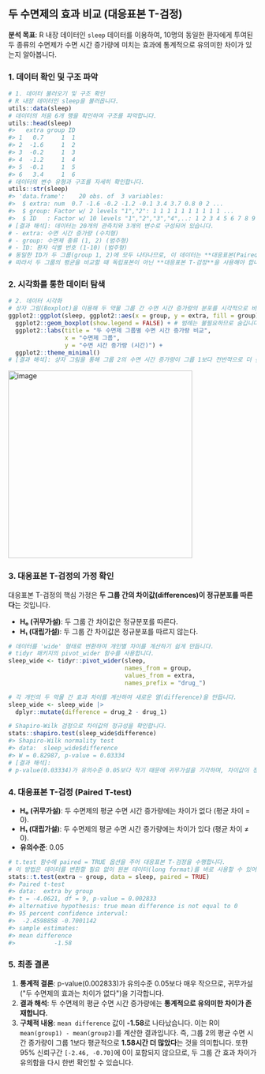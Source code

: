 ## 두 수면제의 효과 비교 (대응표본 T-검정)

**분석 목표**: R 내장 데이터인 `sleep` 데이터를 이용하여, 10명의 동일한 환자에게 투여된 두 종류의 수면제가 수면 시간 증가량에 미치는 효과에 통계적으로 유의미한 차이가 있는지 알아봅니다.

### 1. 데이터 확인 및 구조 파악

```R
# 1. 데이터 불러오기 및 구조 확인
# R 내장 데이터인 sleep을 불러옵니다.
utils::data(sleep)
# 데이터의 처음 6개 행을 확인하여 구조를 파악합니다.
utils::head(sleep)
#>   extra group ID
#> 1   0.7     1  1
#> 2  -1.6     1  2
#> 3  -0.2     1  3
#> 4  -1.2     1  4
#> 5  -0.1     1  5
#> 6   3.4     1  6
# 데이터의 변수 유형과 구조를 자세히 확인합니다.
utils::str(sleep)
#> 'data.frame':	20 obs. of  3 variables:
#>  $ extra: num  0.7 -1.6 -0.2 -1.2 -0.1 3.4 3.7 0.8 0 2 ...
#>  $ group: Factor w/ 2 levels "1","2": 1 1 1 1 1 1 1 1 1 1 ...
#>  $ ID   : Factor w/ 10 levels "1","2","3","4",..: 1 2 3 4 5 6 7 8 9 10 ...
# [결과 해석]: 데이터는 20개의 관측치와 3개의 변수로 구성되어 있습니다.
# - extra: 수면 시간 증가량 (수치형)
# - group: 수면제 종류 (1, 2) (범주형)
# - ID: 환자 식별 번호 (1-10) (범주형)
# 동일한 ID가 두 그룹(group 1, 2)에 모두 나타나므로, 이 데이터는 **대응표본(Paired Sample)** 데이터입니다.
# 따라서 두 그룹의 평균을 비교할 때 독립표본이 아닌 **대응표본 T-검정**을 사용해야 합니다.
```

### 2. 시각화를 통한 데이터 탐색

```R
# 2. 데이터 시각화
# 상자 그림(Boxplot)을 이용해 두 약물 그룹 간 수면 시간 증가량의 분포를 시각적으로 비교합니다.
ggplot2::ggplot(sleep, ggplot2::aes(x = group, y = extra, fill = group)) +
  ggplot2::geom_boxplot(show.legend = FALSE) + # 범례는 불필요하므로 숨깁니다.
  ggplot2::labs(title = "두 수면제 그룹별 수면 시간 증가량 비교",
                x = "수면제 그룹",
                y = "수면 시간 증가량 (시간)") +
  ggplot2::theme_minimal()
# [결과 해석]: 상자 그림을 통해 그룹 2의 수면 시간 증가량이 그룹 1보다 전반적으로 더 높은 경향을 보입니다.
```

<img width="373" height="380" alt="image" src="https://github.com/user-attachments/assets/5c03ee7f-203b-4dff-9313-47c49cbe782d" />



### 3. 대응표본 T-검정의 가정 확인

대응표본 T-검정의 핵심 가정은 **두 그룹 간의 차이값(differences)이 정규분포를 따른다**는 것입니다.

-   **H₀ (귀무가설)**: 두 그룹 간 차이값은 정규분포를 따른다.
-   **H₁ (대립가설)**: 두 그룹 간 차이값은 정규분포를 따르지 않는다.

```R
# 데이터를 'wide' 형태로 변환하여 개인별 차이를 계산하기 쉽게 만듭니다.
# tidyr 패키지의 pivot_wider 함수를 사용합니다.
sleep_wide <- tidyr::pivot_wider(sleep, 
                                 names_from = group, 
                                 values_from = extra, 
                                 names_prefix = "drug_")

# 각 개인의 두 약물 간 효과 차이를 계산하여 새로운 열(difference)을 만듭니다.
sleep_wide <- sleep_wide |>
  dplyr::mutate(difference = drug_2 - drug_1)

# Shapiro-Wilk 검정으로 차이값의 정규성을 확인합니다.
stats::shapiro.test(sleep_wide$difference)
#> Shapiro-Wilk normality test
#> data:  sleep_wide$difference
#> W = 0.82987, p-value = 0.03334
# [결과 해석]: 
# p-value(0.03334)가 유의수준 0.05보다 작기 때문에 귀무가설을 기각하며, 차이값이 정규분포를 따른다고 보기 어렵습니다.  
```

### 4. 대응표본 T-검정 (Paired T-test)

-   **H₀ (귀무가설)**: 두 수면제의 평균 수면 시간 증가량에는 차이가 없다 (평균 차이 = 0).
-   **H₁ (대립가설)**: 두 수면제의 평균 수면 시간 증가량에는 차이가 있다 (평균 차이 ≠ 0).
-   **유의수준**: 0.05

```R
# t.test 함수에 paired = TRUE 옵션을 주어 대응표본 T-검정을 수행합니다.
# 이 방법은 데이터를 변환할 필요 없이 원본 데이터(long format)를 바로 사용할 수 있어 편리합니다.
stats::t.test(extra ~ group, data = sleep, paired = TRUE)
#> Paired t-test
#> data:  extra by group
#> t = -4.0621, df = 9, p-value = 0.002833
#> alternative hypothesis: true mean difference is not equal to 0
#> 95 percent confidence interval:
#>  -2.4598858 -0.7001142
#> sample estimates:
#> mean difference 
#>           -1.58 
```

### 5. 최종 결론

1.  **통계적 결론**: p-value(0.002833)가 유의수준 0.05보다 매우 작으므로, 귀무가설("두 수면제의 효과는 차이가 없다")을 기각합니다.
2.  **결과 해석**: 두 수면제의 평균 수면 시간 증가량에는 **통계적으로 유의미한 차이가 존재합니다.**
3.  **구체적 내용**: `mean difference` 값이 **-1.58**로 나타났습니다. 이는 R이 `mean(group1) - mean(group2)`를 계산한 결과입니다. 즉, 그룹 2의 평균 수면 시간 증가량이 그룹 1보다 평균적으로 **1.58시간 더 많았다**는 것을 의미합니다. 또한 95% 신뢰구간 `[-2.46, -0.70]`에 0이 포함되지 않으므로, 두 그룹 간 효과 차이가 유의함을 다시 한번 확인할 수 있습니다.
